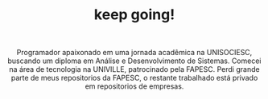 <h1 align="center" > keep going! </h1><br>

<p align="center" >Programador apaixonado em uma jornada acadêmica na UNISOCIESC, buscando um diploma em Análise e Desenvolvimento de Sistemas. Comecei na área de tecnologia na UNIVILLE, patrocinado pela FAPESC. Perdi grande parte de meus repositorios da FAPESC, o restante trabalhado está privado em repositorios de empresas. </p><br>
